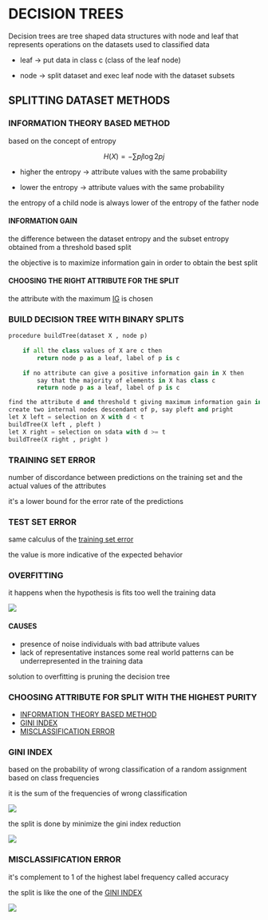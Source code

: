 # DECISION TREES

Decision trees are tree shaped data structures with node and leaf
that represents operations on the datasets used to classified data

- leaf -> put data in class c (class of the leaf node)

- node -> split dataset and exec leaf node with the dataset subsets 

## SPLITTING DATASET METHODS

### INFORMATION THEORY BASED METHOD

based on the concept of entropy

$$
H(X)= -\sum{pj\log{2}{pj}}
$$

- higher the entropy -> attribute values with the same probability

- lower the entropy -> attribute values with the same probability

the entropy of a child node is always lower of the entropy of the father node

#### INFORMATION GAIN 

the difference between the dataset entropy and the subset entropy obtained from a threshold based split   

the objective is to maximize information gain in order to obtain the best split

#### CHOOSING THE RIGHT ATTRIBUTE FOR THE SPLIT

the attribute with the maximum [IG](#INFORMATION%20GAIN) is chosen

### BUILD DECISION TREE WITH BINARY SPLITS

```python
procedure buildTree(dataset X , node p)
	
	if all the class values of X are c then
		return node p as a leaf, label of p is c
	
	if no attribute can give a positive information gain in X then
		say that the majority of elements in X has class c
		return node p as a leaf, label of p is c

find the attribute d and threshold t giving maximum information gain in X
create two internal nodes descendant of p, say pleft and pright
let X left = selection on X with d < t
buildTree(X left , pleft )
let X right = selection on sdata with d >= t
buildTree(X right , pright )

```

### TRAINING SET ERROR

number of discordance between predictions on the training set and the actual values of the attributes

it's a lower bound for the error rate of the predictions

### TEST SET ERROR

same calculus of the  [training set error](#TRAINING%20SET%20ERROR) 

the value is more indicative of the expected behavior 

### OVERFITTING

it happens when the hypothesis is fits too well the training data

![](Pasted%20image%2020231114164008.png)

#### CAUSES

- presence of noise 
	individuals with bad attribute values
- lack of representative instances
	some real world patterns can be underrepresented in the training data

solution to overfitting is pruning the decision tree


### CHOOSING ATTRIBUTE FOR SPLIT WITH THE HIGHEST PURITY

- [INFORMATION THEORY BASED METHOD](#INFORMATION%20THEORY%20BASED%20METHOD)
- [GINI INDEX](#GINI%20INDEX)
- [MISCLASSIFICATION ERROR](#MISCLASSIFICATION%20ERROR)

### GINI INDEX

based on the probability of wrong classification of a random assignment based on class frequencies

it is the sum of the frequencies of wrong classification

![](Pasted%20image%2020231114165002.png)

the split is done by minimize the gini index reduction

![](Pasted%20image%2020231114165235.png)

### MISCLASSIFICATION ERROR


it's complement to 1  of the highest label frequency called accuracy

the split is like the one of the [GINI INDEX](#GINI%20INDEX)

![](Pasted%20image%2020231114165507.png)



